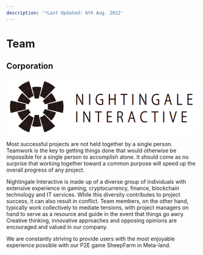 ```yaml
---
description: '*Last Updated: 6th Aug. 2022'
---
```


# Team

## Corporation

![](<../.gitbook/assets/image (109).png>)

Most successful projects are not held together by a single person. Teamwork is the key to getting things done that would otherwise be impossible for a single person to accomplish alone. It should come as no surprise that working together toward a common purpose will speed up the overall progress of any project.

Nightingale Interactive is made up of a diverse group of individuals with extensive experience in gaming, cryptocurrency, finance, blockchain technology and IT services. While this diversity contributes to project success, it can also result in conflict. Team members, on the other hand, typically work collectively to mediate tensions, with project managers on hand to serve as a resource and guide in the event that things go awry. Creative thinking, innovative approaches and opposing opinions are encouraged and valued in our company.

We are constantly striving to provide users with the most enjoyable experience possible with our P2E game SheepFarm in Meta-land.
